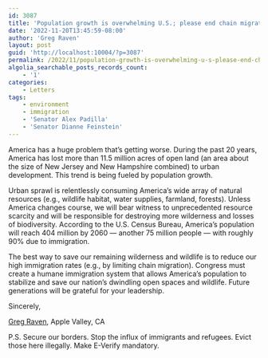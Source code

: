 ```yaml
---
id: 3087
title: 'Population growth is overwhelming U.S.; please end chain migration'
date: '2022-11-20T13:45:59-08:00'
author: 'Greg Raven'
layout: post
guid: 'http://localhost:10004/?p=3087'
permalink: /2022/11/population-growth-is-overwhelming-u-s-please-end-chain-migration/
algolia_searchable_posts_records_count:
    - '1'
categories:
    - Letters
tags:
    - environment
    - immigration
    - 'Senator Alex Padilla'
    - 'Senator Dianne Feinstein'
---
```


America has a huge problem that’s getting worse. During the past 20 years, America has lost more than 11.5 million acres of open land (an area about the size of New Jersey and New Hampshire combined) to urban development. This trend is being fueled by population growth.

Urban sprawl is relentlessly consuming America’s wide array of natural resources (e.g., wildlife habitat, water supplies, farmland, forests). Unless America changes course, we will bear witness to unprecedented resource scarcity and will be responsible for destroying more wilderness and losses of biodiversity. According to the U.S. Census Bureau, America’s population will reach 404 million by 2060 — another 75 million people — with roughly 90% due to immigration.

The best way to save our remaining wilderness and wildlife is to reduce our high immigration rates (e.g., by limiting chain migration). Congress must create a humane immigration system that allows America’s population to stabilize and save our nation’s dwindling open spaces and wildlife. Future generations will be grateful for your leadership.

Sincerely,

[Greg Raven](https://www.gregraven.org/), Apple Valley, CA

P.S. Secure our borders. Stop the influx of immigrants and refugees. Evict those here illegally. Make E-Verify mandatory.